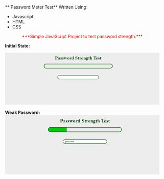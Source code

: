 ** Password Meter Test**
Written Using:

- Javascript
- HTML
- CSS

<p align="center" style="color: red; font-weight: bold font-size: 30px;"  >
***Simple JavaScript Project to test password strength.***
</p>

**Initial State:**

![Intial Loading page](src/media/1.png)

**Weak Password:**
![Weak Password](src/media/2.png)
